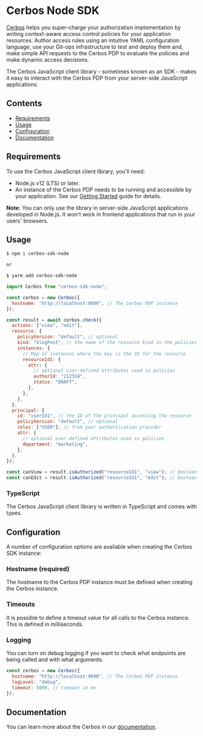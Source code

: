 # Cerbos Node SDK

[Cerbos](https://cerbos.dev) helps you super-charge your authorization implementation by writing context-aware access control policies for your application resources. Author access rules using an intuitive YAML configuration language, use your Git-ops infrastructure to test and deploy them and, make simple API requests to the Cerbos PDP to evaluate the policies and make dynamic access decisions.

The Cerbos JavaScript client library - sometimes known as an SDK - makes it easy to interact with the Cerbos PDP from your server-side JavaScript applications.

## Contents

- [Requirements](#requirements)
- [Usage](#usage)
- [Configuration](#configuration)
- [Documentation](#documentation)

## Requirements

To use the Cerbos JavaScript client library, you'll need:

- Node.js v12 (LTS) or later.
- An instance of the Cerbos PDP needs to be running and accessible by your application. See our [Getting Started](https://docs.cerbos.dev/cerbos/quickstart.html) guide for details.

**Note:** You can only use the library in server-side JavaScript applications developed in Node.js. It won't work in frontend applications that run in your users' browsers.

## Usage

```sh
$ npm i cerbos-sdk-node

or

$ yarm add cerbos-sdk-node
```

```js
import Cerbos from "cerbos-sdk-node";

const cerbos = new Cerbos({
  hostname: "http://localhost:9090", // The Cerbos PDP instance
});

const result = await cerbos.check({
  actions: ["view", "edit"],
  resource: {
    policyVersion: "default", // optional
    kind: "blogPost", // the name of the resource kind in the policies
    instances: {
      // Map of instances where the key is the ID for the resource
      resourceId1: {
        attr: {
          // optional user-defined attributes used in policies
          authorId: "212324",
          status: "DRAFT",
        },
      },
    },
  },
  principal: {
    id: "userId1", // the ID of the principal accessing the resource
    policyVersion: "default", // optional
    roles: ["USER"], // from your authentication provider
    attr: {
      // optional user-defined attributes used in policies
      department: "marketing",
    },
  },
});

const canView = result.isAuthorized("resourceId1", "view"); // boolean
const canEdit = result.isAuthorized("resourceId1", "edit"); // boolean
```

### TypeScript

The Cerbos JavaScript client library is written in TypeScript and comes with types.

## Configuration

A number of configuration options are avaliable when creating the Cerbos SDK instance:

### Hostname (required)

The hostname to the Cerbos PDP instance must be defined when creating the Cerbos instance.

### Timeouts

It is possible to define a timeout value for all calls to the Cerbos instance. This is defined in milliseconds.

### Logging

You can turn on debug logging if you want to check what endpoints are being called and with what arguments.

```js
const cerbos = new Cerbos({
  hostname: "http://localhost:9090", // The Cerbos PDP instance
  logLevel: "debug",
  timeout: 5000, // timeout in ms
});
```

## Documentation

You can learn more about the Cerbos in our [documentation](https://docs.cerbos.dev).
